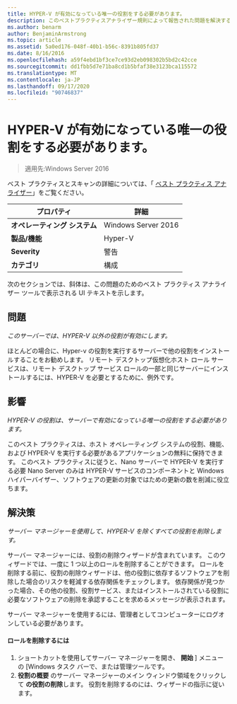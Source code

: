 ```yaml
---
title: HYPER-V が有効になっている唯一の役割をする必要があります。
description: このベストプラクティスアナライザー規則によって報告された問題を解決するための手順を示します。
ms.author: benarm
author: BenjaminArmstrong
ms.topic: article
ms.assetid: 5a0ed176-048f-40b1-b56c-8391b805fd37
ms.date: 8/16/2016
ms.openlocfilehash: a59f4ebd1bf3ce7ce93d2eb098302b5bd2c42cce
ms.sourcegitcommit: dd1fbb5d7e71ba8cd1b5bfaf38e3123bca115572
ms.translationtype: MT
ms.contentlocale: ja-JP
ms.lasthandoff: 09/17/2020
ms.locfileid: "90746837"
---
```

# <a name="hyper-v-should-be-the-only-enabled-role"></a>HYPER-V が有効になっている唯一の役割をする必要があります。

>適用先:Windows Server 2016

ベスト プラクティスとスキャンの詳細については、「 [ベスト プラクティス アナライザー](https://go.microsoft.com/fwlink/?LinkId=122786)」をご覧ください。

|プロパティ|詳細|
|-|-|
|**オペレーティング システム**|Windows Server 2016|
|**製品/機能**|Hyper-V|
|**Severity**|警告|
|**カテゴリ**|構成|

次のセクションでは、斜体は、この問題のためのベスト プラクティス アナライザー ツールで表示される UI テキストを示します。

## <a name="issue"></a>問題

*このサーバーでは、HYPER-V 以外の役割が有効にします。*

ほとんどの場合に、Hyper-v の役割を実行するサーバーで他の役割をインストールすることをお勧めします。 リモート デスクトップ仮想化ホスト ロール サービスは、リモート デスクトップ サービス ロールの一部と同じサーバーにインストールするには、HYPER-V を必要とするために、例外です。

## <a name="impact"></a>影響

*HYPER-V の役割は、サーバーで有効になっている唯一の役割をする必要があります。*

このベスト プラクティスは、ホスト オペレーティング システムの役割、機能、および HYPER-V を実行する必要があるアプリケーションの無料に保持できます。 このベスト プラクティスに従うと、Nano サーバーで HYPER-V を実行する必要 Nano Server のみは HYPER-V サービスのコンポーネントと Windows ハイパーバイザー、ソフトウェアの更新の対象ではための更新の数を削減に役立ちます。

## <a name="resolution"></a>解決策

*サーバー マネージャーを使用して、HYPER-V を除くすべての役割を削除します。*

サーバー マネージャーには、役割の削除ウィザードが含まれています。 このウィザードでは、一度に 1 つ以上のロールを削除することができます。 ロールを削除する前に、役割の削除ウィザードは、他の役割に依存するソフトウェアを削除した場合のリスクを軽減する依存関係をチェックします。 依存関係が見つかった場合、その他の役割、役割サービス、またはインストールされている役割に必要なソフトウェアの削除を承認することを求めるメッセージが表示されます。

サーバー マネージャーを使用するには、管理者としてコンピューターにログオンしている必要があります。

#### <a name="to-remove-a-role"></a>ロールを削除するには

1.  ショートカットを使用してサーバー マネージャーを開き、 **開始** ] メニューの [Windows タスク バーで、または管理ツールです。
2.   **役割の概要** のサーバー マネージャーのメイン ウィンドウ領域をクリックして **の役割の削除**します。 役割を削除するのには、ウィザードの指示に従います。





